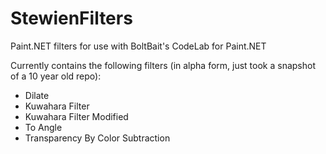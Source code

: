 # StewienFilters
Paint.NET filters for use with BoltBait's CodeLab for Paint.NET

Currently contains the following filters (in alpha form, just took a snapshot of a 10 year old repo):

- Dilate
- Kuwahara Filter
- Kuwahara Filter Modified
- To Angle
- Transparency By Color Subtraction
